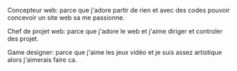 Concepteur web: parce que j'adore partir de rien et avec des codes pouvoir concevoir un site web sa me passionne.


Chef de projet web: parce que j'adore le web et j'aime diriger et controler des projet.


Game designer: parce que j'aime les jeux vidéo et je suis assez artistique alors j'aimerais faire ca.
